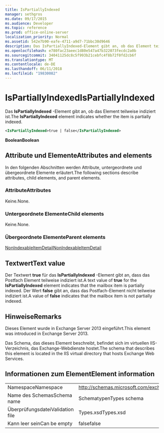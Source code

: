 ```yaml
---
title: IsPartiallyIndexed
manager: sethgros
ms.date: 09/17/2015
ms.audience: Developer
ms.topic: reference
ms.prod: office-online-server
localization_priority: Normal
ms.assetid: 542e7b90-eafe-4711-a9d7-71bbc30d9646
description: Das IsPartiallyIndexed-Element gibt an, ob das Element teilweise indiziert ist.
ms.openlocfilehash: e780fac23aeec1d80e547a47b322073fecdc2a0b
ms.sourcegitcommit: 34041125dc8c5f993b21cebfc4f8b72f0fd2cb6f
ms.translationtype: MT
ms.contentlocale: de-DE
ms.lasthandoff: 06/11/2018
ms.locfileid: "19830082"
---
```

# <a name="ispartiallyindexed"></a><span data-ttu-id="66649-103">IsPartiallyIndexed</span><span class="sxs-lookup"><span data-stu-id="66649-103">IsPartiallyIndexed</span></span>

<span data-ttu-id="66649-104">Das **IsPartiallyIndexed** -Element gibt an, ob das Element teilweise indiziert ist.</span><span class="sxs-lookup"><span data-stu-id="66649-104">The **IsPartiallyIndexed** element indicates whether the item is partially indexed.</span></span> 
  
```XML
<IsPartiallyIndexed>true | false</IsPartiallyIndexed>
```

 <span data-ttu-id="66649-105">**Boolean**</span><span class="sxs-lookup"><span data-stu-id="66649-105">**Boolean**</span></span>
## <a name="attributes-and-elements"></a><span data-ttu-id="66649-106">Attribute und Elemente</span><span class="sxs-lookup"><span data-stu-id="66649-106">Attributes and elements</span></span>

<span data-ttu-id="66649-107">In den folgenden Abschnitten werden Attribute, untergeordnete und übergeordnete Elemente erläutert.</span><span class="sxs-lookup"><span data-stu-id="66649-107">The following sections describe attributes, child elements, and parent elements.</span></span>
  
### <a name="attributes"></a><span data-ttu-id="66649-108">Attribute</span><span class="sxs-lookup"><span data-stu-id="66649-108">Attributes</span></span>

<span data-ttu-id="66649-109">Keine.</span><span class="sxs-lookup"><span data-stu-id="66649-109">None.</span></span>
  
### <a name="child-elements"></a><span data-ttu-id="66649-110">Untergeordnete Elemente</span><span class="sxs-lookup"><span data-stu-id="66649-110">Child elements</span></span>

<span data-ttu-id="66649-111">Keine.</span><span class="sxs-lookup"><span data-stu-id="66649-111">None.</span></span>
  
### <a name="parent-elements"></a><span data-ttu-id="66649-112">Übergeordnete Elemente</span><span class="sxs-lookup"><span data-stu-id="66649-112">Parent elements</span></span>

[<span data-ttu-id="66649-113">NonIndexableItemDetail</span><span class="sxs-lookup"><span data-stu-id="66649-113">NonIndexableItemDetail</span></span>](nonindexableitemdetail.md)
  
## <a name="text-value"></a><span data-ttu-id="66649-114">Textwert</span><span class="sxs-lookup"><span data-stu-id="66649-114">Text value</span></span>

<span data-ttu-id="66649-115">Der Textwert **true** für das **IsPartiallyIndexed** -Element gibt an, dass das Postfach Element teilweise indiziert ist.</span><span class="sxs-lookup"><span data-stu-id="66649-115">A text value of **true** for the **IsPartiallyIndexed** element indicates that the mailbox item is partially indexed.</span></span> <span data-ttu-id="66649-116">Der Wert **false** gibt an, dass das Postfach-Element nicht teilweise indiziert ist.</span><span class="sxs-lookup"><span data-stu-id="66649-116">A value of **false** indicates that the mailbox item is not partially indexed.</span></span> 
  
## <a name="remarks"></a><span data-ttu-id="66649-117">Hinweise</span><span class="sxs-lookup"><span data-stu-id="66649-117">Remarks</span></span>

<span data-ttu-id="66649-118">Dieses Element wurde in Exchange Server 2013 eingeführt.</span><span class="sxs-lookup"><span data-stu-id="66649-118">This element was introduced in Exchange Server 2013.</span></span>
  
<span data-ttu-id="66649-119">Das Schema, das dieses Element beschreibt, befindet sich im virtuellen IIS-Verzeichnis, das Exchange-Webdienste hostet.</span><span class="sxs-lookup"><span data-stu-id="66649-119">The schema that describes this element is located in the IIS virtual directory that hosts Exchange Web Services.</span></span>
  
## <a name="element-information"></a><span data-ttu-id="66649-120">Informationen zum Element</span><span class="sxs-lookup"><span data-stu-id="66649-120">Element information</span></span>

|||
|:-----|:-----|
|<span data-ttu-id="66649-121">Namespace</span><span class="sxs-lookup"><span data-stu-id="66649-121">Namespace</span></span>  <br/> |http://schemas.microsoft.com/exchange/services/2006/types  <br/> |
|<span data-ttu-id="66649-122">Name des Schemas</span><span class="sxs-lookup"><span data-stu-id="66649-122">Schema name</span></span>  <br/> |<span data-ttu-id="66649-123">Schematypen</span><span class="sxs-lookup"><span data-stu-id="66649-123">Types schema</span></span>  <br/> |
|<span data-ttu-id="66649-124">Überprüfungsdatei</span><span class="sxs-lookup"><span data-stu-id="66649-124">Validation file</span></span>  <br/> |<span data-ttu-id="66649-125">Types.xsd</span><span class="sxs-lookup"><span data-stu-id="66649-125">Types.xsd</span></span>  <br/> |
|<span data-ttu-id="66649-126">Kann leer sein</span><span class="sxs-lookup"><span data-stu-id="66649-126">Can be empty</span></span>  <br/> |<span data-ttu-id="66649-127">false</span><span class="sxs-lookup"><span data-stu-id="66649-127">false</span></span>  <br/> |
   

